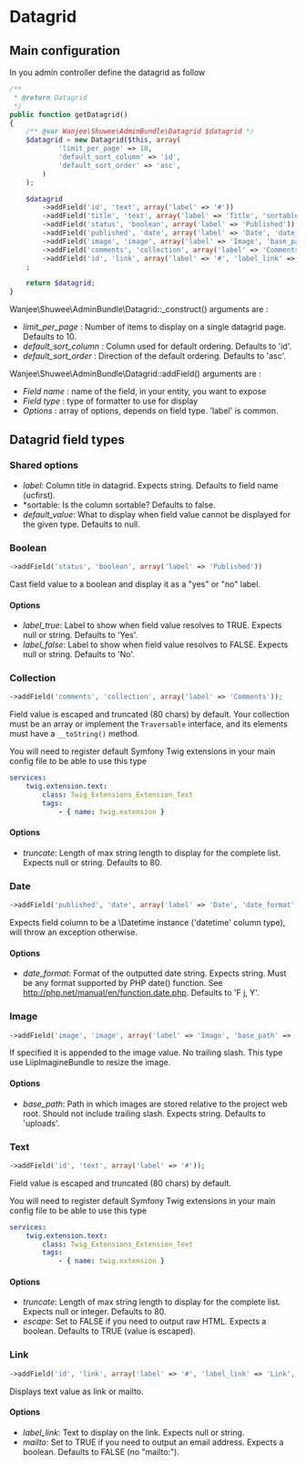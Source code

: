 # Datagrid

## Main configuration

In you admin controller define the datagrid as follow

``` php
/**
 * @return Datagrid
 */
public function getDatagrid()
{
    /** @var Wanjee\Shuwee\AdminBundle\Datagrid $datagrid */
    $datagrid = new Datagrid($this, array(
            'limit_per_page' => 10,
            'default_sort_column' => 'id',
            'default_sort_order' => 'asc',
        )
    );

    $datagrid
        ->addField('id', 'text', array('label' => '#'))
        ->addField('title', 'text', array('label' => 'Title', 'sortable' => true))
        ->addField('status', 'boolean', array('label' => 'Published'))
        ->addField('published', 'date', array('label' => 'Date', 'date_format' => 'F j, Y'))
        ->addField('image', 'image', array('label' => 'Image', 'base_path' => 'uploads/images'))
        ->addField('comments', 'collection', array('label' => 'Comments'))
        ->addField('id', 'link', array('label' => '#', 'label_link' => 'Link', 'mailto' => false))
    ;

    return $datagrid;
}
```

Wanjee\Shuwee\AdminBundle\Datagrid::_construct() arguments are :
 
* *limit_per_page* : Number of items to display on a single datagrid page. Defaults to 10.  
* *default_sort_column* : Column used for default ordering. Defaults to 'id'.  
* *default_sort_order* : Direction of the default ordering. Defaults to 'asc'.  

Wanjee\Shuwee\AdminBundle\Datagrid::addField() arguments are :

* *Field name* : name of the field, in your entity, you want to expose
* *Field type* : type of formatter to use for display
* *Options* : array of options, depends on field type.  'label' is common.

## Datagrid field types

### Shared options

* *label*: Column title in datagrid. Expects string. Defaults to field name (ucfirst).
* *sortable: Is the column sortable? Defaults to false.
* *default_value*: What to display when field value cannot be displayed for the given type.  Defaults to null.


### Boolean

``` php
->addField('status', 'boolean', array('label' => 'Published'))
``` 

Cast field value to a boolean and display it as a "yes" or "no" label.

#### Options

* *label_true*: Label to show when field value resolves to TRUE. Expects null or string. Defaults to 'Yes'.
* *label_false*: Label to show when field value resolves to FALSE. Expects null or string. Defaults to 'No'.


### Collection

``` php
->addField('comments', 'collection', array('label' => 'Comments'));
``` 

Field value is escaped and truncated (80 chars) by default. Your collection must be an array or implement the ``Traversable`` interface, and its elements must have a ``__toString()`` method.

You will need to register default Symfony Twig extensions in your main config file to be able to use this type

``` yaml
services:
    twig.extension.text:
        class: Twig_Extensions_Extension_Text
        tags:
            - { name: twig.extension }
``` 

#### Options

* *truncate*: Length of max string length to display for the complete list.  Expects null or string. Defaults to 80.

### Date

``` php
->addField('published', 'date', array('label' => 'Date', 'date_format' => 'F j, Y'))
``` 

Expects field column to be a \Datetime instance ('datetime' column type), will throw an exception otherwise.

#### Options

* *date_format*: Format of the outputted date string.  Expects string. Must be any format supported by PHP date() function.  See http://php.net/manual/en/function.date.php.  Defaults to 'F j, Y'.


### Image

``` php
->addField('image', 'image', array('label' => 'Image', 'base_path' => 'uploads/images'))
``` 

If specified it is appended to the image value.  No trailing slash.
This type use LiipImagineBundle to resize the image.

#### Options

* *base_path*: Path in which images are stored relative to the project web root.  Should not include trailing slash.  Expects string.  Defaults to 'uploads'.


### Text

``` php
->addField('id', 'text', array('label' => '#'));
``` 

Field value is escaped and truncated (80 chars) by default.

You will need to register default Symfony Twig extensions in your main config file to be able to use this type

``` yaml
services:
    twig.extension.text:
        class: Twig_Extensions_Extension_Text
        tags:
            - { name: twig.extension }
``` 
#### Options

* *truncate*: Length of max string length to display for the complete list.  Expects null or integer. Defaults to 80.
* *escape*: Set to FALSE if you need to output raw HTML.  Expects a boolean.  Defaults to TRUE (value is escaped).

### Link

``` php
->addField('id', 'link', array('label' => '#', 'label_link' => 'Link', 'mailto' => false));
``` 

Displays text value as link or mailto.

#### Options

* *label_link*: Text to display on the link.  Expects null or string.
* *mailto*: Set to TRUE if you need to output an email address.  Expects a boolean.  Defaults to FALSE (no "mailto:").
